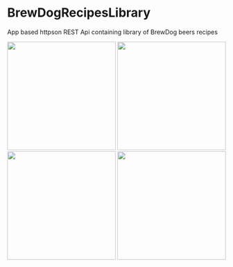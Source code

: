 # BrewDogRecipesLibrary
App based httpson REST Api containing library of BrewDog beers recipes

<img src="https://github.com/PatrykDampc/BrewDogRecipesLibrary/Screenshots/1.jpg" width="250"/>
<img src="https://github.com/PatrykDampc/BrewDogRecipesLibrary/Screenshots/2.jpg" width="250"/>
<img src="https://github.com/PatrykDampc/BrewDogRecipesLibrary/Screenshots/3.jpg" width="250"/>
<img src="https://github.com/PatrykDampc/BrewDogRecipesLibrary/Screenshots/4.jpg" width="250"/>
